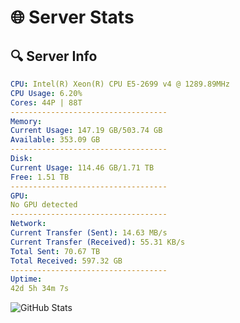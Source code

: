 # 🌐 Server Stats
## 🔍 Server Info
```yaml
CPU: Intel(R) Xeon(R) CPU E5-2699 v4 @ 1289.89MHz
CPU Usage: 6.20%
Cores: 44P | 88T
-----------------------------------
Memory:
Current Usage: 147.19 GB/503.74 GB
Available: 353.09 GB
-----------------------------------
Disk:
Current Usage: 114.46 GB/1.71 TB
Free: 1.51 TB
-----------------------------------
GPU:
No GPU detected
-----------------------------------
Network:
Current Transfer (Sent): 14.63 MB/s
Current Transfer (Received): 55.31 KB/s
Total Sent: 70.67 TB
Total Received: 597.32 GB
-----------------------------------
Uptime:
42d 5h 34m 7s
```
![GitHub Stats](https://img.shields.io/badge/Updated-2025-04-19_02:56:56-blue)